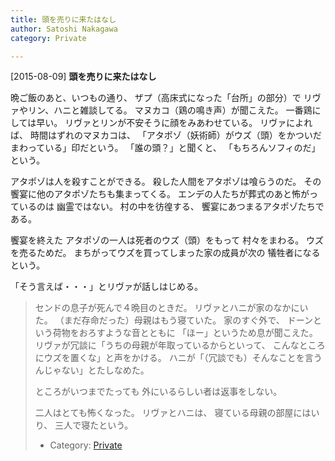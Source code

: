 ```yaml
---
title: 頭を売りに来たはなし
author: Satoshi Nakagawa
category: Private

---
```


[2015-08-09] **頭を売りに来たはなし** 

 晩ご飯のあと、いつもの通り、
ザプ（高床式になった「台所」の部分）で
リヴァやリン、ハニと雑談してる。
マヌカコ（鶏の鳴き声）が聞こえた。
一番鶏にしては早い。
リヴァとリンが不安そうに顔をみあわせている。
リヴァによれば、
時間はずれのマヌカコは、
「アタポゾ（妖術師）がウズ（頭）をかついだまわっている」印だという。
「誰の頭？」と聞くと、
「もちろんソフィのだ」という。

 アタポゾは人を殺すことができる。
殺した人間をアタポゾは喰らうのだ。
その饗宴に他のアタポゾたちも集まってくる。
エンデの人たちが葬式のあと怖がっているのは
幽霊ではない。
村の中を彷徨する、
饗宴にあつまるアタポゾたちである。

 饗宴を終えた
アタポゾの一人は死者のウズ（頭）をもって
村々をまわる。
ウズを売るためだ。
まちがってウズを買ってしまった家の成員が次の
犠牲者になるという。

 「そう言えば・・・」とリヴァが話しはじめる。
<BLOCKQUOTE>
センドの息子が死んで４晩目のときだ。
リヴァとハニが家のなかにいた。
（まだ存命だった）母親はもう寝ていた。
家のすぐ外で、
ドーンという荷物をおろすような音とともに
「ほー」というため息が聞こえた。
リヴァが冗談に「うちの母親が年取っているからといって、
こんなところにウズを置くな」と声をかける。
ハニが「（冗談でも）そんなことを言うんじゃない」とたしなめた。

 ところがいつまでたっても
外にいるらしい者は返事をしない。

 二人はとても怖くなった。
リヴァとハニは、
寝ている母親の部屋にはいり、
三人で寝たという。
</BLOCKQOUTE>

- Category: [Private](https://merapano.github.io/categories.html#Private)

